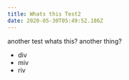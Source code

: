 ```yaml
---
title: Whats this Test2
date: 2020-05-30T05:49:52.186Z
---
```

another test
 whats this? another thing?

* div
* miv
* riv